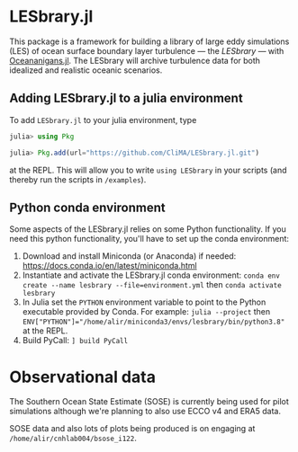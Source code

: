 # LESbrary.jl

This package is a framework for building a library of large eddy simulations (LES) of ocean surface boundary layer turbulence — the _LESbrary_ — with [Oceananigans.jl](https://github.com/climate-machine/Oceananigans.jl).
The LESbrary will archive turbulence data for both idealized and realistic oceanic scenarios.

## Adding LESbrary.jl to a julia environment

To add `LESbrary.jl` to your julia environment, type

```julia
julia> using Pkg

julia> Pkg.add(url="https://github.com/CliMA/LESbrary.jl.git")
```

at the REPL.
This will allow you to write `using LESbrary` in your scripts (and thereby run the scripts in `/examples`).

## Python conda environment

Some aspects of the LESbrary.jl relies on some Python functionality. If you need this python functionality, you'll have to set up the conda environment:

1. Download and install Miniconda (or Anaconda) if needed: https://docs.conda.io/en/latest/miniconda.html
2. Instantiate and activate the LESbrary.jl conda environment: `conda env create --name lesbrary --file=environment.yml` then `conda activate lesbrary`
3. In Julia set the `PYTHON` environment variable to point to the Python executable provided by Conda. For example: `julia --project` then `ENV["PYTHON"]="/home/alir/miniconda3/envs/lesbrary/bin/python3.8"` at the REPL.
4. Build PyCall: `] build PyCall`

# Observational data

The Southern Ocean State Estimate (SOSE) is currently being used for pilot simulations although we're planning to also use ECCO v4 and ERA5 data.

SOSE data and also lots of plots being produced is on engaging at `/home/alir/cnhlab004/bsose_i122`.
